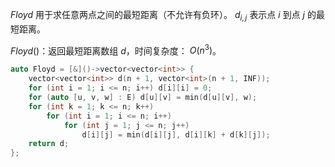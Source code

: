$Floyd$ 用于求任意两点之间的最短距离（不允许有负环）。 $d_{i,j}$ 表示点 $i$ 到点 $j$ 的最短距离。

$Floyd()$：返回最短距离数组 $d$，时间复杂度： $O(n^3)$。

```c++
auto Floyd = [&]()->vector<vector<int>> {
    vector<vector<int>> d(n + 1, vector<int>(n + 1, INF));
    for (int i = 1; i <= n; i++) d[i][i] = 0;
    for (auto [u, v, w] : E) d[u][v] = min(d[u][v], w);
    for (int k = 1; k <= n; k++)
        for (int i = 1; i <= n; i++)
            for (int j = 1; j <= n; j++)
                d[i][j] = min(d[i][j], d[i][k] + d[k][j]);
    return d;
};
```
